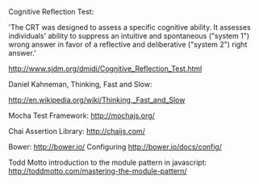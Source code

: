 Cognitive Reflection Test:

'The CRT was designed to assess a specific cognitive ability. It assesses individuals' ability to suppress an intuitive and spontaneous ("system 1") wrong answer in favor of a reflective and deliberative ("system 2") right answer.'

http://www.sjdm.org/dmidi/Cognitive_Reflection_Test.html

Daniel Kahneman, Thinking, Fast and Slow:

http://en.wikipedia.org/wiki/Thinking,_Fast_and_Slow

Mocha Test Framework:
http://mochajs.org/

Chai Assertion Library:
http://chaijs.com/

Bower:
http://bower.io/
Configuring
http://bower.io/docs/config/

Todd Motto introduction to the module pattern in javascript:
http://toddmotto.com/mastering-the-module-pattern/